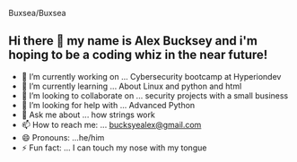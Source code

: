 Buxsea/Buxsea
## Hi there 👋 my name is Alex Bucksey and i'm hoping to be a coding whiz in the near future!

- 🔭 I’m currently working on ... Cybersecurity bootcamp at Hyperiondev
- 🌱 I’m currently learning ... About Linux and python and html
- 👯 I’m looking to collaborate on ... security projects with a small business
- 🤔 I’m looking for help with ... Advanced Python
- 💬 Ask me about ... how strings work
- 📫 How to reach me: ... bucksyealex@gmail.com
- 😄 Pronouns: ...he/him
- ⚡ Fun fact: ... I can touch my nose with my tongue
